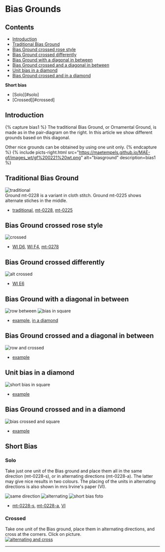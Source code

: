 # Bias Grounds

## Contents
* [Introduction](#introduction)
* [Traditional Bias Ground](#traditional-bias-ground)
* [Bias Ground crossed rose style](#bias-ground-crossed-rose-style)
* [Bias Ground crossed differently](#bias-ground-crossed-differently)
* [Bias Ground with a diagonal in between](#bias-ground-with-a-diagonal-in-between)
* [Bias Ground crossed and a diagonal in between](#bias-ground-crossed-and-a-diagonal-in-between)
* [Unit bias in a diamond](#unit-bias-in-a-diamond)
* [Bias Ground crossed and in a diamond](#bias-ground-crossed-and-in-a-diamond)          
 
**Short bias**    
* [Solo][#solo]      
* [Crossed][#crossed]


## Introduction
{% capture bias1 %}
The traditional Bias Ground, or Ornamental Ground, is made as in the pair-diagram on the right. In this article we show different grounds based on this diagonal.</p><p>Other nice grounds can be obtained by using one unit only.
{% endcapture %}
{% include picts-right.html
  src="https://maetempels.github.io/MAE-gf/images_wt/gf%200221%20wt.png"
  alt="biasground"
  description=bias1
%}

## Traditional Bias Ground
![traditional][P-0221-tr]      
Ground mt-0228 is a variant in cloth stitch. Ground mt-0225 shows alternate stiches in the middle.
* [traditional][T-0221-tr], [mt-0228][T-0228-OD], [mt-0225][T-0225-L]

##  Bias Ground crossed rose style
![crossed][P-0221-at]
* [WI D6][T-wi-D6], [WI F4][T-wi-F4], [mt-0278][T-0278-KG]

## Bias Ground crossed differently
![alt crossed][P-0221-aa]
* [WI E6][T-wi-E6]

## Bias Ground with a diagonal in between
![row between][P-0221-vg] ![bias in square][P-bias-sq]
* [example][T-0221-vg], [in a diamond][T-bs-sq]

## Bias Ground crossed and a diagonal in between   
![row and crossed][P-0221-av]
* [example][T-0221-av]

## Unit bias in a diamond
![short bias in square][pic-uni-bsq]
* [example][T-uni-sbq]

## Bias Ground crossed and in a diamond
![bias crossed and square][P-bias-xq]
* [example][T-bs-xq]

## Short Bias
### Solo
Take just one unit of the Bias ground and place them all in the same direction (mt-0228-s), or in alternating directions (mt-0228-a). The latter may give nice results in two colours. The placing of the units in alternating directions is also shown in mrs Irvine's paper (VI). 

![same direction][pic-0228-OG] ![alternating][pic-0228-OGy] ![short bias foto][foto-0228-OGy] 
* [mt-0228-s][T-0228-OG], [mt-0228-a][T-0228-OGy], [VI][T-0267-OGy]

### Crossed
Take one unit of the Bias ground, place them in alternating directions, and cross at the corners. Click on picture.    
[![alternating and cross][pic-uni-yq2]][T-0248-yq2]
***

[foto-0228-OGy]: https://maetempels.github.io/MAE-gf/photos/gf-0228-foto.jpg

[p-0221-wt]: https://maetempels.github.io/MAE-gf/images_wt/gf%200221%20wt.png
[P-0221-tr]: https://maetempels.github.io/MAE-gf/images_wt/gf-bias-tr.png
[P-0221-at]: https://maetempels.github.io/MAE-gf/images_wt/gf-bias-at.png
[P-0221-aa]: https://maetempels.github.io/MAE-gf/images_wt/gf-bias-aa.png
[P-0221-vg]: https://maetempels.github.io/MAE-gf/images_wt/gf-bias-vg.png
[P-0221-av]: https://maetempels.github.io/MAE-gf/images_wt/gf-bias-av.png
[P-bias-sq]: https://maetempels.github.io/MAE-gf/images_wt/gf-bias-in-sqr.png
[P-bias-xq]: https://maetempels.github.io/MAE-gf/images_wt/gf-bias-x-in-sqr.png

[pic-0228-OG]: https://maetempels.github.io/MAE-gf/images_wt/gf%200228-OG.png
[pic-0228-OGy]: https://maetempels.github.io/MAE-gf/images_wt/gf%200228%20OGy.png
[pic-uni-bsq]: https://maetempels.github.io/MAE-gf/images_wt/gf-sh-bias-in-sqr.png
[pic-uni-yq2]: https://maetempels.github.io/MAE-gf/images_wt/02YQ2.png

[T-wi-D6]: https://d-bl.github.io/GroundForge/tiles?patchWidth=12&patchHeight=12&a1=ctct&c1=ctct&d1=ct&a2=ct&b2=ctct&c2=ct&d2=ctct&shiftColsSE=2&shiftRowsSE=2&shiftColsSW=-2&shiftRowsSW=2&tile=8-48,8314

[T-wi-F4]: https://d-bl.github.io/GroundForge/tiles?patchWidth=12&patchHeight=12&a1=ctcrrctc&c1=ctcllctc&d1=ctc&a2=ctc&b2=ctc&c2=ctc&d2=ctc&shiftColsSE=2&shiftRowsSE=2&shiftColsSW=-2&shiftRowsSW=2&tile=8-48,8314

[T-wi-E6]: https://d-bl.github.io/GroundForge/tiles?patchWidth=12&patchHeight=12&a1=ct&b1=ctct&c1=ct&d1=ctct&f1=ctct&g1=ct&h1=ctct&a2=ctct&c2=ctct&d2=ct&e2=ctct&f2=ct&g2=ctct&h2=ct&a3=ct&b3=ctct&c3=ct&d3=ctct&e3=ct&f3=ctct&h3=ctct&a4=ctct&b4=ct&c4=ctct&e4=ctct&f4=ct&g4=ctct&h4=ct&shiftColsSE=4&shiftRowsSE=4&shiftColsSW=-4&shiftRowsSW=4&tile=1488-483,8-483148,831488-4,488-4831

[T-0221-tr]: https://d-bl.github.io/GroundForge/tiles?patchWidth=12&patchHeight=12&a1=ctct&c1=ctct&d1=ct&a2=ct&b2=ctct&d2=ctct&shiftColsSE=2&shiftRowsSE=2&shiftColsSW=-2&shiftRowsSW=2&tile=6-48,86-4

[T-0221-vg]: https://d-bl.github.io/GroundForge/tiles?patchWidth=12&patchHeight=12&a1=ctct&c1=ctct&d1=ct&e1=ctct&b2=ctct&d2=ctct&e2=ct&f2=ctct&a3=ctct&c3=ctct&e3=ctct&f3=ct&shiftColsSE=3&shiftRowsSE=3&shiftColsSW=-3&shiftRowsSW=3&tile=5-486-,-5-486,6-5-48

[T-0221-av]: https://d-bl.github.io/GroundForge/tiles?patchWidth=12&patchHeight=12&a1=ctct&c1=ctct&e1=ctct&f1=ct&a2=ctct&b2=ctct&c2=ctct&d2=ctct&e2=ctct&f2=ctct&shiftColsSE=2&shiftRowsSE=2&shiftColsSW=-4&shiftRowsSW=2&tile=8-7-48,831214

[T-0228-OD]: https://d-bl.github.io/GroundForge/tiles?patchWidth=12&patchHeight=12&a1=ctc&c1=ctc&d1=tct&a2=tct&b2=ctc&d2=ctc&shiftColsSE=2&shiftRowsSE=2&shiftColsSW=-2&shiftRowsSW=2&tile=6-48,86-4

[T-0278-KG]: https://d-bl.github.io/GroundForge/tiles?patchWidth=12&patchHeight=12&a1=ctc&c1=ctc&d1=c&a2=c&b2=ctct&c2=c&d2=tctc&shiftColsSE=2&shiftRowsSE=2&shiftColsSW=-2&shiftRowsSW=2&tile=8-48,8314

[T-bs-sq]: https://d-bl.github.io/GroundForge/tiles?patchWidth=12&patchHeight=12&a1=ctct&c1=ctct&d1=ctc&e1=ctc&b2=ctct&d2=ctcl&e2=ctc&f2=ctc&a3=ctct&c3=ctct&e3=ctcl&f3=ctct&shiftColsSE=3&shiftRowsSE=3&shiftColsSW=-3&shiftRowsSW=3&tile=5-486-,-5-486,6-5-48

[T-bs-xq]: https://d-bl.github.io/GroundForge/tiles?patchWidth=12&patchHeight=12&b1=ctct&c1=ct&d1=ctct&e1=ct&f1=ctct&a2=ctct&b2=ct&c2=ctct&e2=ctct&f2=ct&a3=ct&b3=ctct&d3=ctct&f3=ctct&shiftColsSE=3&shiftRowsSE=3&shiftColsSW=-3&shiftRowsSW=3&tile=-21486,317-48,88-5-4

[T-0228-OG]: https://d-bl.github.io/GroundForge/tiles?patchWidth=12&patchHeight=12&a1=tct&b1=ctc&d1=ctc&a2=ctc&c2=ctc&shiftColsSE=2&shiftRowsSE=2&shiftColsSW=-2&shiftRowsSW=2&tile=86-5,4-5-

[T-0228-OGy]: https://d-bl.github.io/GroundForge/tiles?patchWidth=12&patchHeight=12&a1=tct&b1=ctc&d1=ctc&a2=ctc&c2=ctc&b3=ctc&c3=tct&d3=ctc&a4=ctc&c4=ctc&shiftColsSE=4&shiftRowsSE=4&shiftColsSW=0&shiftRowsSW=4&tile=15-2,7-5-,-586,5-4-

[T-uni-sbq]: https://d-bl.github.io/GroundForge/tiles?patchWidth=12&patchHeight=12&b1=ctct&d1=ctct&f1=ctct&a2=ctc&c2=ctct&e2=ctct&a3=ctc&b3=ctcr&d3=ctct&f3=ctcl&shiftColsSE=3&shiftRowsSE=3&shiftColsSW=-3&shiftRowsSW=3&tile=-5-4-5,5-5-5-,86-5-5

[T-0267-OGy]: https://d-bl.github.io/GroundForge/tiles?patchWidth=12&patchHeight=12&a1=ctc&b1=ctcr&d1=ctct&a2=ctct&c2=ctcl&b3=ctcl&c3=ctc&d3=ctct&a4=ctcr&c4=ctct&shiftColsSE=4&shiftRowsSE=4&shiftColsSW=0&shiftRowsSW=4&tile=15-2,7-5-,-586,5-4-

[T-0225-L]: https://d-bl.github.io/GroundForge/tiles?patchWidth=12&patchHeight=12&d1=tctct&c1=ctc&a1=rrctc&d2=ctc&b2=rrctc&a2=ctc&tile=6-48,86-4&footsideStitch=ctctt&tileStitch=ctct&headsideStitch=ctctt&shiftColsSW=-2&shiftRowsSW=2&shiftColsSE=2&shiftRowsSE=2

[T-0248-yq2]: https://d-bl.github.io/GroundForge/tiles?patchWidth=12&patchHeight=12&d1=ctc&b1=ctc&a1=tct&d2=c&c2=ctc&b2=c&a2=ctc&d3=ctc&c3=tct&b3=ctc&d4=c&c4=ctc&b4=c&a4=ctc&tile=88-4,4831,-117,3178,&footsideStitch=ctctt&tileStitch=ctc&headsideStitch=ctctt&shiftColsSW=0&shiftRowsSW=4&shiftColsSE=4&shiftRowsSE=4


